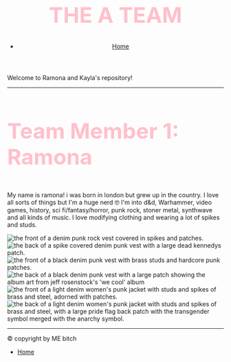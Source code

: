<html lang="en">
<head>
<meta charset="UTF-8">
<title>The A Team</title>
</head>
<body>

<header>
<h1 style="font-size:50px; color:pink">THE A TEAM</h1>
<nav>
    <ul>
        <li><a href="index.html">Home</a></li>
    </ul>
</nav>
</header>

<main>

<p>Welcome to Ramona and Kayla's repository!</p>

<hr>

<section>

<h2 style="font-size:50px; color:pink">Team Member 1: Ramona</p></h2>

<p>My name is ramona! i was born in london but grew up in the country. I love all sorts of things but I'm a huge nerd 🤓 I'm into d&d, Warhammer, video games, history, sci fi/fantasy/horror, punk rock, stoner metal, synthwave and all kinds of music. I love modifying clothing and wearing a lot of spikes and studs.</p>

<img src="img/dk_front.jpg" alt="the front of a denim punk rock vest covered in spikes and patches.">
<img src="img/dk_back.jpg" alt="the back of a spike covered denim punk vest with a large dead kennedys patch.">
<img src="img/jr_front.jpg" alt="the front of a black denim punk vest with brass studs and hardcore punk patches.">
<img src="img/jr_back.jpg" alt="the back of a black denim punk vest with a large patch showing the album art from jeff rosenstock's 'we cool' album">
<img src="img/tr_front.jpg" alt="the front of a light denim women's punk jacket with studs and spikes of brass and steel, adorned with patches.">
<img src="img/tr_back.jpg" alt="the back of a light denim women's punk jacket with studs and spikes of brass and steel, with a large pride flag back patch with the transgender symbol merged with the anarchy symbol.">

</section>

<hr>

</main>
<footer>
<p>&copy; copyright by ME bitch</p>
<nav>
    <ul>
        <li><a href="index.html">Home</a></li>
    </ul> 
</nav>
</footer>
</body>